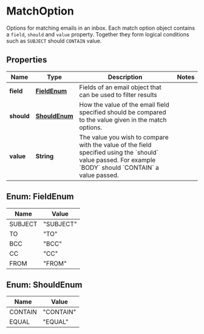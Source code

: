 

# MatchOption

Options for matching emails in an inbox. Each match option object contains a `field`, `should` and `value` property. Together they form logical conditions such as `SUBJECT` should `CONTAIN` value.

## Properties

| Name | Type | Description | Notes |
|------------ | ------------- | ------------- | -------------|
|**field** | [**FieldEnum**](#FieldEnum) | Fields of an email object that can be used to filter results |  |
|**should** | [**ShouldEnum**](#ShouldEnum) | How the value of the email field specified should be compared to the value given in the match options. |  |
|**value** | **String** | The value you wish to compare with the value of the field specified using the &#x60;should&#x60; value passed. For example &#x60;BODY&#x60; should &#x60;CONTAIN&#x60; a value passed. |  |



## Enum: FieldEnum

| Name | Value |
|---- | -----|
| SUBJECT | &quot;SUBJECT&quot; |
| TO | &quot;TO&quot; |
| BCC | &quot;BCC&quot; |
| CC | &quot;CC&quot; |
| FROM | &quot;FROM&quot; |



## Enum: ShouldEnum

| Name | Value |
|---- | -----|
| CONTAIN | &quot;CONTAIN&quot; |
| EQUAL | &quot;EQUAL&quot; |



